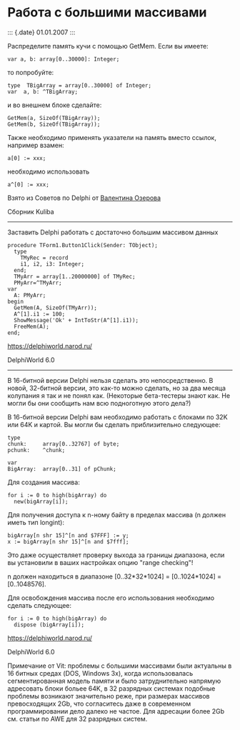 Работа с большими массивами
===========================

::: {.date}
01.01.2007
:::

Распределите память кучи с помощью GetMem. Если вы имеете:

    var a, b: array[0..30000]: Integer;

то попробуйте:

    type  TBigArray = array[0..30000] of Integer;
    var  a, b: ^TBigArray;

и во внешнем блоке сделайте:

    GetMem(a, SizeOf(TBigArray));
    GetMem(b, SizeOf(TBigArray));

Также необходимо применять указатели на память вместо ссылок, например
взамен:

    a[0] := xxx; 

необходимо использовать

    a^[0] := xxx; 

Взято из Советов по Delphi от [Валентина
Озерова](mailto:mailto:webmaster@webinspector.com)

Сборник Kuliba

------------------------------------------------------------------------

Заставить Delphi работать с достаточно большим массивом данных

    procedure TForm1.Button1Click(Sender: TObject);
      type
        TMyRec = record
        i1, i2, i3: Integer;
      end;
      TMyArr = array[1..20000000] of TMyRec;
      PMyArr=^TMyArr;
    var
      A: PMyArr;
    begin
      GetMem(A, SizeOf(TMyArr));
      A^[1].i1 := 100;
      ShowMessage('Ok' + IntToStr(A^[1].i1));
      FreeMem(A);
    end;
     

<https://delphiworld.narod.ru/>

DelphiWorld 6.0

------------------------------------------------------------------------

В 16-битной версии Delphi нельзя сделать это непосредственно. В новой,
32-битной версии, это как-то можно сделать, но за два месяца колупания я
так и не понял как. (Некоторые бета-тестеры знают как. Не могли бы они
сообщить нам всю подноготную этого дела?)

В 16-битной версии Delphi вам необходимо работать с блоками по 32K или
64K и картой. Вы могли бы сделать приблизительно следующее:

    type
    chunk:     array[0..32767] of byte;
    pchunk:    ^chunk;
     
    var
    BigArray:  array[0..31] of pChunk;

Для создания массива:

    for i := 0 to high(bigArray) do
      new(bigArray[i]);

Для получения доступа к n-ному байту в пределах массива (n должен иметь
тип longint):

    bigArray[n shr 15]^[n and $7FFF] := y;
    x := bigArray[n shr 15]^[n and $7fff];

Это даже осуществляет проверку выхода за границы диапазона, если вы
установили в ваших настройках опцию \"range checking\"!

n должен находиться в диапазоне \[0..32\*32\*1024\] = \[0..1024\*1024\]
= \[0..1048576\].

Для освобождения массива после его использования необходимо сделать
следующее:

    for i := 0 to high(bigArray) do
      dispose (bigArray[i]);

<https://delphiworld.narod.ru/>

DelphiWorld 6.0

Примечание от Vit: проблемы с большими массивами были актуальны в 16
битных средах (DOS, Windows 3x), когда использовалась сегментированная
модель памяти и было затруднительно напрямую адресовать блоки больее
64K, в 32 разрядных системах подобные проблемы возникают значительно
реже, при размерах массивов превосходящих 2Gb, что согласитесь даже в
современном программировании дело далеко не частое. Для адресации более
2Gb см. статьи по AWE для 32 разрядных систем.
